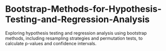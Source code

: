 # Bootstrap-Methods-for-Hypothesis-Testing-and-Regression-Analysis
Exploring hypothesis testing and regression analysis using bootstrap methods, including resampling strategies and permutation tests, to calculate p-values and confidence intervals. 
